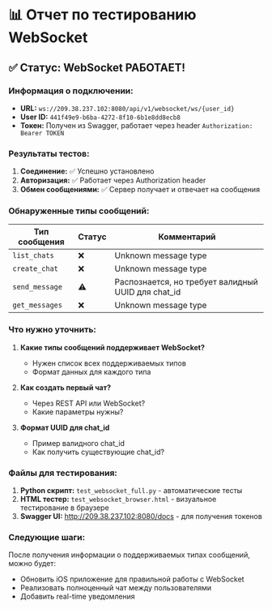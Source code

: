 # 📊 Отчет по тестированию WebSocket

## ✅ Статус: WebSocket РАБОТАЕТ!

### Информация о подключении:
- **URL:** `ws://209.38.237.102:8080/api/v1/websocket/ws/{user_id}`
- **User ID:** `441f49e9-b6ba-4272-8f10-6b1e8dd8ecb8`
- **Токен:** Получен из Swagger, работает через header `Authorization: Bearer TOKEN`

### Результаты тестов:

1. **Соединение:** ✅ Успешно установлено
2. **Авторизация:** ✅ Работает через Authorization header
3. **Обмен сообщениями:** ✅ Сервер получает и отвечает на сообщения

### Обнаруженные типы сообщений:

| Тип сообщения | Статус | Комментарий |
|---------------|--------|-------------|
| `list_chats` | ❌ | Unknown message type |
| `create_chat` | ❌ | Unknown message type |
| `send_message` | ⚠️ | Распознается, но требует валидный UUID для chat_id |
| `get_messages` | ❌ | Unknown message type |

### Что нужно уточнить:

1. **Какие типы сообщений поддерживает WebSocket?**
   - Нужен список всех поддерживаемых типов
   - Формат данных для каждого типа

2. **Как создать первый чат?**
   - Через REST API или WebSocket?
   - Какие параметры нужны?

3. **Формат UUID для chat_id**
   - Пример валидного chat_id
   - Как получить существующие chat_id?

### Файлы для тестирования:

1. **Python скрипт:** `test_websocket_full.py` - автоматические тесты
2. **HTML тестер:** `test_websocket_browser.html` - визуальное тестирование в браузере
3. **Swagger UI:** http://209.38.237.102:8080/docs - для получения токенов

### Следующие шаги:

После получения информации о поддерживаемых типах сообщений, можно будет:
- Обновить iOS приложение для правильной работы с WebSocket
- Реализовать полноценный чат между пользователями
- Добавить real-time уведомления 